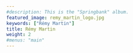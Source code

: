 ```yaml
---
#description: This is the "Springbank" album.
featured_image: remy_martin_logo.jpg
keywords: ["Rémy Martin"]
title: Rémy Martin
weight: 2
#menus: "main"
---
```

